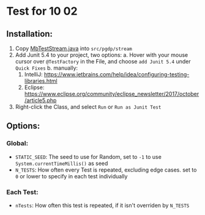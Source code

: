 # Test for 10 02

## Installation:
1. Copy [MbTestStream.java](MbTestStream.java) into `src/pgdp/stream`
2. Add Junit 5.4 to your project, two options:
  a. Hover with your mouse cursor over `@TestFactory` in the File, and choose `add Junit 5.4` under `Quick Fixes`
  b. manually:
    1. IntelliJ: https://www.jetbrains.com/help/idea/configuring-testing-libraries.html
    2. Eclipse: https://www.eclipse.org/community/eclipse_newsletter/2017/october/article5.php
3. Right-click the Class, and select `Run` or `Run as Junit Test`

## Options:
### Global:
- `STATIC_SEED`: The seed to use for Random, set to `-1` to use `System.currentTimeMillis()` as seed
- `N_TESTS`: How often every Test is repeated, excluding edge cases. set to `0` or lower to specify in each test individually
### Each Test:
- `nTests`: How often this test is repeated, if it isn't overriden by `N_TESTS`
